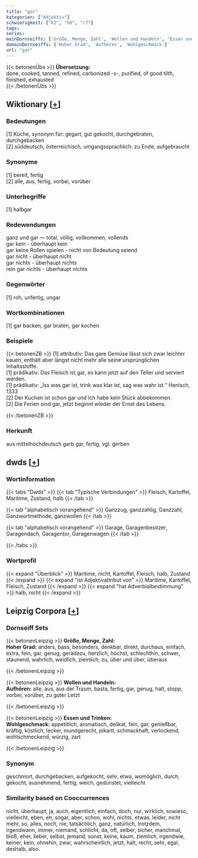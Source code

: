 ```yaml
---
title: "gar"
kategorien: ["Adjektiv"]
schwierigkeit: ["k2", "h6", "r7"]
tags:
series:
mainDornseiffs: ['Größe, Menge, Zahl', 'Wollen und Handeln', 'Essen und Trinken']
domainDornseiffs: ['Hoher Grad', 'Aufhören', 'Wohlgeschmack']
url: "gar"
---
```


{{< betonenÜbs >}}
**Übersetzung:**  
done, cooked, tanned, refined, carbonized -s-, purified, of good tilth, finished, exhausted  
{{< /betonenÜbs >}}

## Wiktionary [[+](https://de.wiktionary.org/wiki/gar)]

### Bedeutungen
[1] Küche, synonym für: gegart, gut gekocht, durchgebraten,  durchgebacken  
[2] süddeutsch, österreichisch, umgangssprachlich: zu Ende, aufgebraucht  

### Synonyme
[1] bereit, fertig  
[2] alle, aus, fertig, vorbei, vorüber  

### Unterbegriffe
[1] halbgar  

### Redewendungen
ganz und gar — total, völlig, vollkommen, vollends  
gar kein - überhaupt kein  
gar keine Rollen spielen - nicht von Bedeutung seiend  
gar nicht - überhaupt nicht  
gar nichts - überhaupt nichts  
rein gar nichts - überhaupt nichts  

### Gegenwörter
[1] roh, unfertig, ungar  

### Wortkombinationen
[1] gar backen, gar braten, gar kochen  

### Beispiele
{{< betonenZB >}}
[1] attributiv: Das gare Gemüse lässt sich zwar leichter kauen, enthält aber längst nicht mehr alle seine ursprünglichen Inhaltsstoffe.  
[1] prädikativ: Das Fleisch ist gar, es kann jetzt auf den Teller und serviert werden.  
[1] prädikativ: „Iss was gar ist, trink was klar ist, sag was wahr ist.“ Henisch, 1333  
[2] Der Kuchen ist schon gar und ich habe kein Stück abbekommen.  
[2] Die Ferien sind gar, jetzt beginnt wieder der Ernst des Lebens.  

{{< /betonenZB >}}
### Herkunft
aus mittelhochdeutsch garb gar, fertig, vgl. gerben  



## dwds [[+](https://www.dwds.de/wb/gar)]

### Wortinformation
{{< tabs "Dwds" >}}
{{< tab "Typische Verbindungen" >}}
Fleisch, Kartoffel, Maritime, Zustand, halb
{{< /tab >}}

{{< tab "alphabetisch vorangehend" >}}
Ganzzug, ganzzahlig, Ganzzahl, Ganzwortmethode, ganzwollen
{{< /tab >}}

{{< tab "alphabetisch vorangehend" >}}
Garage, Garagenbesitzer, Garagendach, Garagentor, Garagenwagen
{{< /tab >}}

{{< /tabs >}}

### Wortprofil
{{< expand "Überblick" >}} Maritime, nicht, Kartoffel, Fleisch, halb, Zustand {{< /expand >}}
{{< expand "ist Adjektivattribut von" >}} Maritime, Kartoffel, Fleisch, Zustand {{< /expand >}}
{{< expand "hat Adverbialbestimmung" >}} halb, nicht {{< /expand >}}

## Leipzig Corpora [[+](https://corpora.uni-leipzig.de/en/res?word=gar&corpusId=deu_newscrawl-public_2018)]

### Dornseiff Sets
{{< betonenLeipzig >}}
**Größe, Menge, Zahl:**  
**Hoher Grad:** anders, bass, besonders, denkbar, direkt, durchaus, einfach, extra, fein, gar, genug, geradezu, herzlich, höchst, schlechthin, schwer, staunend, wahrlich, weidlich, ziemlich, zu, über und über, überaus  

{{< /betonenLeipzig >}}


{{< betonenLeipzig >}}
**Wollen und Handeln:**  
**Aufhören:** alle, aus, aus der Traum, basta, fertig, gar, genug, halt, stopp, vorbei, vorüber, zu guter Letzt  

{{< /betonenLeipzig >}}


{{< betonenLeipzig >}}
**Essen und Trinken:**  
**Wohlgeschmack:** appetitlich, aromatisch, delikat, fein, gar, genießbar, kräftig, köstlich, lecker, mundgerecht, pikant, schmackhaft, verlockend, wohlschmeckend, würzig, zart  

{{< /betonenLeipzig >}}

### Synonym
geschmort, durchgebacken, aufgekocht, sehr, etwa, womöglich, durch, gekocht, ausnehmend, fertig, weich, gedünstet, vielleicht


### Similarity based on Cooccurrences
nicht, überhaupt, ja, auch, eigentlich, einfach, doch, nur, wirklich, sowieso, vielleicht, eben, eh, sogar, aber, schon, wohl, nichts, etwas, leider, nicht mehr, so, alles, noch, nie, tatsächlich, ganz, natürlich, trotzdem, irgendwann, immer, niemand, schlicht, da, oft, selber, sicher, manchmal, bloß, eher, lieber, selbst, jemand, sonst, keine, kaum, ziemlich, irgendwie, keiner, kein, ohnehin, zwar, wahrscheinlich, jetzt, halt, recht, sehr, egal, deshalb, also

